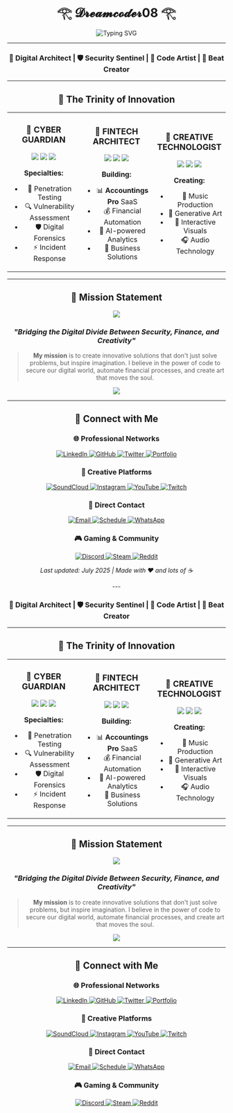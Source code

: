 
<div align="center">

# 𓂀 𝓓𝓻𝓮𝓪𝓶𝓬𝓸𝓭𝓮𝓻08 𓂀

<img src="https://readme-typing-svg.herokuapp.com?font=Fira+Code&size=30&duration=3000&pause=1000&color=00D9FF&center=true&vCenter=true&width=600&lines=Cybersecurity+Engineer;Creative+Technologist;Financial+Innovator;Music+Producer" alt="Typing SVG" />
<div align="center">

---

### 🚀 **Digital Architect** | 🛡️ **Security Sentinel** | 🎨 **Code Artist** | 🎵 **Beat Creator**

---

<div align="center">

## 🎯 **The Trinity of Innovation**

<table>
<tr>
<td width="33%" align="center">

### 🔐 **CYBER GUARDIAN**
<img src="https://img.shields.io/badge/Red_Team-FF0000?style=for-the-badge&logo=hackthebox&logoColor=white" />
<img src="https://img.shields.io/badge/Linux-FCC624?style=for-the-badge&logo=linux&logoColor=black" />
<img src="https://img.shields.io/badge/Kali_Linux-557C94?style=for-the-badge&logo=kalilinux&logoColor=white" />

**Specialties:**
- 🎯 Penetration Testing
- 🔍 Vulnerability Assessment
- 🛡️ Digital Forensics
- ⚡ Incident Response

</td>
<td width="33%" align="center">

### 💎 **FINTECH ARCHITECT**
<img src="https://img.shields.io/badge/React-61DAFB?style=for-the-badge&logo=react&logoColor=black" />
<img src="https://img.shields.io/badge/Node.js-339933?style=for-the-badge&logo=node.js&logoColor=white" />
<img src="https://img.shields.io/badge/PostgreSQL-4169E1?style=for-the-badge&logo=postgresql&logoColor=white" />

**Building:**
- 📊 **Accountings Pro** SaaS
- 💰 Financial Automation
- 🔢 AI-powered Analytics
- 🚀 Business Solutions

</td>
<td width="33%" align="center">

### 🎨 **CREATIVE TECHNOLOGIST**
<img src="https://img.shields.io/badge/JavaScript-F7DF1E?style=for-the-badge&logo=javascript&logoColor=black" />
<img src="https://img.shields.io/badge/Python-3776AB?style=for-the-badge&logo=python&logoColor=white" />
<img src="https://img.shields.io/badge/Three.js-000000?style=for-the-badge&logo=three.js&logoColor=white" />

**Creating:**
- 🎵 Music Production
- 🎨 Generative Art
- 💫 Interactive Visuals
- 🎧 Audio Technology

</td>
</tr>
</table>

</div>

---

## 🎯 **Mission Statement**

<img src="https://capsule-render.vercel.app/api?type=waving&color=gradient&customColorList=0,2,2,5,30&height=100&section=header&text=&fontSize=90&animation=twinkling" />

### *"Bridging the Digital Divide Between Security, Finance, and Creativity"*

> **My mission** is to create innovative solutions that don't just solve problems, but inspire imagination. I believe in the power of code to secure our digital world, automate financial processes, and create art that moves the soul.

<img src="https://capsule-render.vercel.app/api?type=waving&color=gradient&customColorList=0,2,2,5,30&height=100&section=footer&text=&fontSize=90&animation=twinkling" />

</div>

---

<div align="center">

## 📡 **Connect with Me**

### 🌐 **Professional Networks**
<p>
<a href="https://linkedin.com/in/albertagurto" target="_blank">
<img src="https://img.shields.io/badge/LinkedIn-0A66C2?style=for-the-badge&logo=linkedin&logoColor=white" alt="LinkedIn" />
</a>
<a href="https://github.com/albertagurto" target="_blank">
<img src="https://img.shields.io/badge/GitHub-181717?style=for-the-badge&logo=github&logoColor=white" alt="GitHub" />
</a>
<a href="https://twitter.com/albertagurto" target="_blank">
<img src="https://img.shields.io/badge/Twitter-1DA1F2?style=for-the-badge&logo=twitter&logoColor=white" alt="Twitter" />
</a>
<a href="https://albertagurto.dev" target="_blank">
<img src="https://img.shields.io/badge/Portfolio-FF5722?style=for-the-badge&logo=firefox&logoColor=white" alt="Portfolio" />
</a>
</p>

### 🎵 **Creative Platforms**
<p>
<a href="https://soundcloud.com/albertagurto" target="_blank">
<img src="https://img.shields.io/badge/SoundCloud-FF3300?style=for-the-badge&logo=soundcloud&logoColor=white" alt="SoundCloud" />
</a>
<a href="https://instagram.com/albertagurto" target="_blank">
<img src="https://img.shields.io/badge/Instagram-E4405F?style=for-the-badge&logo=instagram&logoColor=white" alt="Instagram" />
</a>
<a href="https://youtube.com/@albertagurto" target="_blank">
<img src="https://img.shields.io/badge/YouTube-FF0000?style=for-the-badge&logo=youtube&logoColor=white" alt="YouTube" />
</a>
<a href="https://twitch.tv/albertagurto" target="_blank">
<img src="https://img.shields.io/badge/Twitch-9146FF?style=for-the-badge&logo=twitch&logoColor=white" alt="Twitch" />
</a>
</p>

### 📧 **Direct Contact**
<p>
<a href="mailto:albert.agurto@example.com">
<img src="https://img.shields.io/badge/Email-D14836?style=for-the-badge&logo=gmail&logoColor=white" alt="Email" />
</a>
<a href="https://calendly.com/albertagurto" target="_blank">
<img src="https://img.shields.io/badge/Schedule_Meeting-4285F4?style=for-the-badge&logo=google-calendar&logoColor=white" alt="Schedule" />
</a>
<a href="https://wa.me/1234567890" target="_blank">
<img src="https://img.shields.io/badge/WhatsApp-25D366?style=for-the-badge&logo=whatsapp&logoColor=white" alt="WhatsApp" />
</a>
</p>

### 🎮 **Gaming & Community**
<p>
<a href="https://discord.gg/albertagurto" target="_blank">
<img src="https://img.shields.io/badge/Discord-5865F2?style=for-the-badge&logo=discord&logoColor=white" alt="Discord" />
</a>
<a href="https://steamcommunity.com/id/albertagurto" target="_blank">
<img src="https://img.shields.io/badge/Steam-000000?style=for-the-badge&logo=steam&logoColor=white" alt="Steam" />
</a>
<a href="https://reddit.com/u/albertagurto" target="_blank">
<img src="https://img.shields.io/badge/Reddit-FF4500?style=for-the-badge&logo=reddit&logoColor=white" alt="Reddit" />
</a>
</p>


*Last updated: July 2025 | Made with ❤️ and lots of ☕*

</div>
---

### 🚀 **Digital Architect** | 🛡️ **Security Sentinel** | 🎨 **Code Artist** | 🎵 **Beat Creator**

---

<div align="center">

## 🎯 **The Trinity of Innovation**

<table>
<tr>
<td width="33%" align="center">

### 🔐 **CYBER GUARDIAN**
<img src="https://img.shields.io/badge/Red_Team-FF0000?style=for-the-badge&logo=hackthebox&logoColor=white" />
<img src="https://img.shields.io/badge/Linux-FCC624?style=for-the-badge&logo=linux&logoColor=black" />
<img src="https://img.shields.io/badge/Kali_Linux-557C94?style=for-the-badge&logo=kalilinux&logoColor=white" />

**Specialties:**
- 🎯 Penetration Testing
- 🔍 Vulnerability Assessment
- 🛡️ Digital Forensics
- ⚡ Incident Response

</td>
<td width="33%" align="center">

### 💎 **FINTECH ARCHITECT**
<img src="https://img.shields.io/badge/React-61DAFB?style=for-the-badge&logo=react&logoColor=black" />
<img src="https://img.shields.io/badge/Node.js-339933?style=for-the-badge&logo=node.js&logoColor=white" />
<img src="https://img.shields.io/badge/PostgreSQL-4169E1?style=for-the-badge&logo=postgresql&logoColor=white" />

**Building:**
- 📊 **Accountings Pro** SaaS
- 💰 Financial Automation
- 🔢 AI-powered Analytics
- 🚀 Business Solutions

</td>
<td width="33%" align="center">

### 🎨 **CREATIVE TECHNOLOGIST**
<img src="https://img.shields.io/badge/JavaScript-F7DF1E?style=for-the-badge&logo=javascript&logoColor=black" />
<img src="https://img.shields.io/badge/Python-3776AB?style=for-the-badge&logo=python&logoColor=white" />
<img src="https://img.shields.io/badge/Three.js-000000?style=for-the-badge&logo=three.js&logoColor=white" />

**Creating:**
- 🎵 Music Production
- 🎨 Generative Art
- 💫 Interactive Visuals
- 🎧 Audio Technology

</td>
</tr>
</table>

</div>

---

## 🎯 **Mission Statement**

<img src="https://capsule-render.vercel.app/api?type=waving&color=gradient&customColorList=0,2,2,5,30&height=100&section=header&text=&fontSize=90&animation=twinkling" />

### *"Bridging the Digital Divide Between Security, Finance, and Creativity"*

> **My mission** is to create innovative solutions that don't just solve problems, but inspire imagination. I believe in the power of code to secure our digital world, automate financial processes, and create art that moves the soul.

<img src="https://capsule-render.vercel.app/api?type=waving&color=gradient&customColorList=0,2,2,5,30&height=100&section=footer&text=&fontSize=90&animation=twinkling" />

</div>

---

<div align="center">

## 📡 **Connect with Me**

### 🌐 **Professional Networks**
<p>
<a href="https://linkedin.com/in/albertagurto" target="_blank">
<img src="https://img.shields.io/badge/LinkedIn-0A66C2?style=for-the-badge&logo=linkedin&logoColor=white" alt="LinkedIn" />
</a>
<a href="https://github.com/albertagurto" target="_blank">
<img src="https://img.shields.io/badge/GitHub-181717?style=for-the-badge&logo=github&logoColor=white" alt="GitHub" />
</a>
<a href="https://twitter.com/albertagurto" target="_blank">
<img src="https://img.shields.io/badge/Twitter-1DA1F2?style=for-the-badge&logo=twitter&logoColor=white" alt="Twitter" />
</a>
<a href="https://albertagurto.dev" target="_blank">
<img src="https://img.shields.io/badge/Portfolio-FF5722?style=for-the-badge&logo=firefox&logoColor=white" alt="Portfolio" />
</a>
</p>

### 🎵 **Creative Platforms**
<p>
<a href="https://soundcloud.com/albertagurto" target="_blank">
<img src="https://img.shields.io/badge/SoundCloud-FF3300?style=for-the-badge&logo=soundcloud&logoColor=white" alt="SoundCloud" />
</a>
<a href="https://instagram.com/albertagurto" target="_blank">
<img src="https://img.shields.io/badge/Instagram-E4405F?style=for-the-badge&logo=instagram&logoColor=white" alt="Instagram" />
</a>
<a href="https://youtube.com/@albertagurto" target="_blank">
<img src="https://img.shields.io/badge/YouTube-FF0000?style=for-the-badge&logo=youtube&logoColor=white" alt="YouTube" />
</a>
<a href="https://twitch.tv/albertagurto" target="_blank">
<img src="https://img.shields.io/badge/Twitch-9146FF?style=for-the-badge&logo=twitch&logoColor=white" alt="Twitch" />
</a>
</p>

### 📧 **Direct Contact**
<p>
<a href="mailto:albert.agurto@example.com">
<img src="https://img.shields.io/badge/Email-D14836?style=for-the-badge&logo=gmail&logoColor=white" alt="Email" />
</a>
<a href="https://calendly.com/albertagurto" target="_blank">
<img src="https://img.shields.io/badge/Schedule_Meeting-4285F4?style=for-the-badge&logo=google-calendar&logoColor=white" alt="Schedule" />
</a>
<a href="https://wa.me/1234567890" target="_blank">
<img src="https://img.shields.io/badge/WhatsApp-25D366?style=for-the-badge&logo=whatsapp&logoColor=white" alt="WhatsApp" />
</a>
</p>

### 🎮 **Gaming & Community**
<p>
<a href="https://discord.gg/albertagurto" target="_blank">
<img src="https://img.shields.io/badge/Discord-5865F2?style=for-the-badge&logo=discord&logoColor=white" alt="Discord" />
</a>
<a href="https://steamcommunity.com/id/albertagurto" target="_blank">
<img src="https://img.shields.io/badge/Steam-000000?style=for-the-badge&logo=steam&logoColor=white" alt="Steam" />
</a>
<a href="https://reddit.com/u/albertagurto" target="_blank">
<img src="https://img.shields.io/badge/Reddit-FF4500?style=for-the-badge&logo=reddit&logoColor=white" alt="Reddit" />
</a>
</p>
